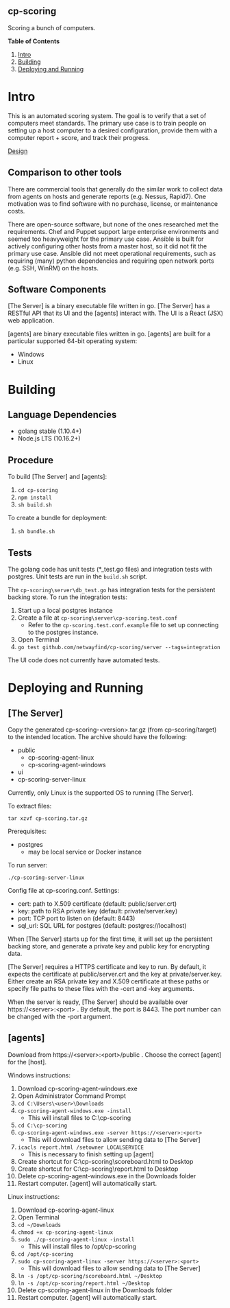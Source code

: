 cp-scoring
-----

Scoring a bunch of computers.

__Table of Contents__
1. [Intro](#intro)
1. [Building](#building)
1. [Deploying and Running](#deploying-and-running)

# Intro

This is an automated scoring system. The goal is to verify that a set of computers meet standards. The primary use case is to train people on setting up a host computer to a desired configuration, provide them with a computer report + score, and track their progress.

[Design](DESIGN.md)


## Comparison to other tools

There are commercial tools that generally do the similar work to collect data from agents on hosts and generate reports (e.g. Nessus, Rapid7). One motivation was to find software with no purchase, license, or maintenance costs.

There are open-source software, but none of the ones researched met the requirements. Chef and Puppet support large enterprise environments and seemed too heavyweight for the primary use case. Ansible is built for actively configuring other hosts from a master host, so it did not fit the primary use case. Ansible did not meet operational requirements, such as requiring (many) python dependencies and requiring open network ports (e.g. SSH, WinRM) on the hosts.

## Software Components

[The Server] is a binary executable file written in go. [The Server] has a RESTful API that its UI and the [agents] interact with. The UI is a React (JSX) web application.

[agents] are binary executable files written in go. [agents] are built for a particular supported 64-bit operating system:
* Windows
* Linux

# Building

## Language Dependencies

* golang stable (1.10.4+)
* Node.js LTS (10.16.2+)

## Procedure

To build [The Server] and [agents]:

1. `cd cp-scoring`
1. `npm install`
1. `sh build.sh`

To create a bundle for deployment:
1. `sh bundle.sh`

## Tests

The golang code has unit tests (*_test.go files) and integration tests with postgres. Unit tests are run in the `build.sh` script.

The `cp-scoring\server\db_test.go` has integration tests for the persistent backing store. To run the integration tests:
1. Start up a local postgres instance
1. Create a file at `cp-scoring\server\cp-scoring.test.conf`
   - Refer to the `cp-scoring.test.conf.example` file to set up connecting to the postgres instance.
1. Open Terminal
1. `go test github.com/netwayfind/cp-scoring/server --tags=integration`

The UI code does not currently have automated tests.

# Deploying and Running

## [The Server]

Copy the generated cp-scoring-\<version\>.tar.gz (from cp-scoring/target) to the intended location. The archive should have the following:
* public
  * cp-scoring-agent-linux
  * cp-scoring-agent-windows
* ui
* cp-scoring-server-linux

Currently, only Linux is the supported OS to running [The Server].

To extract files:

`tar xzvf cp-scoring.tar.gz`

Prerequisites:
- postgres
  - may be local service or Docker instance

To run server:

`./cp-scoring-server-linux`

Config file at cp-scoring.conf. Settings:

- cert: path to X.509 certificate (default: public/server.crt)
- key: path to RSA private key (default: private/server.key)
- port: TCP port to listen on (default: 8443)
- sql_url: SQL URL for postgres (default: postgres://localhost)

When [The Server] starts up for the first time, it will set up the persistent backing store, and generate a private key and public key for encrypting data.

[The Server] requires a HTTPS certificate and key to run. By default, it expects the certificate at public/server.crt and the key at private/server.key. Either create an RSA private key and X.509 certificate at these paths or specify file paths to these files with the -cert and -key arguments.

When the server is ready, [The Server] should be available over https://\<server\>:\<port\> . By default, the port is 8443. The port number can be changed with the -port argument.

## [agents]

Download from https://\<server\>:\<port\>/public . Choose the correct [agent] for the [host].

Windows instructions:
1. Download cp-scoring-agent-windows.exe
1. Open Administrator Command Prompt
1. `cd C:\Users\<user>\Downloads`
1. `cp-scoring-agent-windows.exe -install`
   - This will install files to C:\cp-scoring
1. `cd C:\cp-scoring`
1. `cp-scoring-agent-windows.exe -server https://<server>:<port>`
   - This will download files to allow sending data to [The Server]
1. `icacls report.html /setowner LOCALSERVICE`
   - This is necessary to finish setting up [agent]
1. Create shortcut for C:\cp-scoring\scoreboard.html to Desktop
1. Create shortcut for C:\cp-scoring\report.html to Desktop
1. Delete cp-scoring-agent-windows.exe in the Downloads folder
1. Restart computer. [agent] will automatically start.

Linux instructions:

1. Download cp-scoring-agent-linux
1. Open Terminal
1. `cd ~/Downloads`
1. `chmod +x cp-scoring-agent-linux`
1. `sudo ./cp-scoring-agent-linux -install`
   - This will install files to /opt/cp-scoring
1. `cd /opt/cp-scoring`
1. `sudo cp-scoring-agent-linux -server https://<server>:<port>`
   - This will download files to allow sending data to [The Server]
1. `ln -s /opt/cp-scoring/scoreboard.html ~/Desktop`
1. `ln -s /opt/cp-scoring/report.html ~/Desktop`
1. Delete cp-scoring-agent-linux in the Downloads folder
1. Restart computer. [agent] will automatically start.
